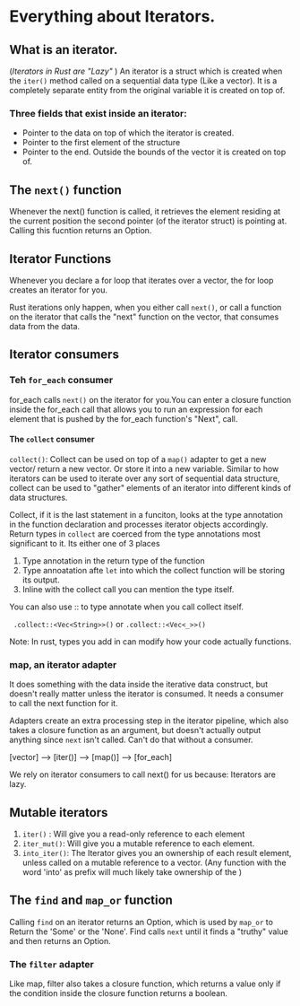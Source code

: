 # Everything about Iterators.


## What is an iterator.
(<i>Iterators in Rust are "Lazy" </i>)
An iterator is a struct which is created when the
`iter()` method called on a sequential data type (Like a vector).
It is a completely separate entity from the original variable it is
created on top of.


### Three fields that exist inside an iterator:

- Pointer to the data on top of which the iterator is created.
- Pointer to the first element of the structure
- Pointer to the end. Outside the bounds of the vector it is created on top of.

## The `next()` function

Whenever the next() function is called, it retrieves the element residing at
the current position the second pointer (of the iterator struct) is pointing at.
Calling this fucntion returns an Option.

## Iterator Functions

Whenever you declare a for loop that iterates over a vector,
the for loop creates an iterator for you.

Rust iterations only happen, when you either call `next()`, or call a function
on the iterator that calls the "next" function on the vector, that consumes
data from the data.


## Iterator consumers
### Teh `for_each` consumer
for_each calls `next()` on the iterator for you.You can enter a closure function inside the for_each call that allows you to
run an expression for each element that is pushed by the for_each function's "Next", call.

#### The `collect` consumer

`collect()`: Collect can be used on top of a `map()` adapter to get a new vector/ return a new vector. Or store it into a new variable.
Similar to how iterators can be used to iterate over any sort of sequential data structure, collect can be used to "gather" elements of an iterator
into different kinds of data structures.

Collect, if it is the last statement in a funciton, looks at the type annotation in the function declaration and processes iterator objects accordingly.
Return types in `collect` are coerced from the type annotations most significant to it. Its either one of 3 places
1. Type annotation in the return type of the function
2. Type annoatation afte `let` into which the collect function will be storing its output.
3. Inline with the collect call you can mention the type itself.

You can also use :: to type annotate when you call collect itself.

` .collect::<Vec<String>>()` or `.collect::<Vec<_>>() `

Note: In rust, types you add in can modify how your code actually functions.

### map, an iterator adapter
It does something with the data inside the iterative data construct,
but doesn't really matter unless the iterator is consumed. It needs a consumer
to call the next function for it.

Adapters create an extra processing step in the iterator pipeline, which also takes a closure function as an argument,
but doesn't actually output anything since `next` isn't called. Can't do that without a consumer.


[vector] --> [iter()] --> [map()] --> [for_each]

We rely on iterator consumers to call next() for us because: Iterators are lazy.


## Mutable iterators

1. `iter()` : Will give you a read-only reference to each element
2. `iter_mut()`: Will give you a mutable reference to each element.
3. `into_iter()`: The Iterator gives you an ownership of each result element, unless called on a mutable reference to a vector.
(Any function with the word 'into' as prefix will much likely take ownership of the )


## The `find` and `map_or` function

Calling `find` on an iterator returns an Option, which is used by `map_or` to Return the 'Some' or the 'None'.
Find calls `next` until it finds a "truthy" value and then returns an Option.



### The `filter` adapter

Like map, filter also takes a closure function, which returns a value only if the condition inside the closure function returns a boolean.

